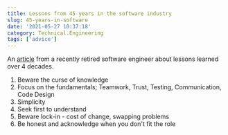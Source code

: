 ```yaml
---
title: Lessons from 45 years in the software industry
slug: 45-years-in-software
date: '2021-05-27 10:37:18'
category: Technical.Engineering
tags: ['advice']
---
```


An [article](https://web.archive.org/web/20210527083359/https://www.bti360.com/what-ive-learned-in-45-years-in-the-software-industry/)
from a recently retired software engineer about lessons learned over 4 decades.

1. Beware the curse of knowledge
2. Focus on the fundamentals; Teamwork, Trust, Testing, Communication, Code Design
3. Simplicity
4. Seek first to understand
5. Beware lock-in - cost of change, swapping problems
6. Be honest and acknowledge when you don't fit the role
